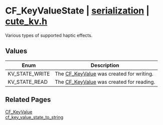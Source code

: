 # CF_KeyValueState | [serialization](https://github.com/RandyGaul/cute_framework/blob/master/docs/serialization_readme.md) | [cute_kv.h](https://github.com/RandyGaul/cute_framework/blob/master/include/cute_kv.h)

Various types of supported haptic effects.

## Values

Enum | Description
--- | ---
KV_STATE_WRITE | The [CF_KeyValue](https://github.com/RandyGaul/cute_framework/blob/master/docs/serialization/cf_keyvalue.md) was created for writing.
KV_STATE_READ | The [CF_KeyValue](https://github.com/RandyGaul/cute_framework/blob/master/docs/serialization/cf_keyvalue.md) was created for reading.

## Related Pages

[CF_KeyValue](https://github.com/RandyGaul/cute_framework/blob/master/docs/serialization/cf_keyvalue.md)  
[cf_key_value_state_to_string](https://github.com/RandyGaul/cute_framework/blob/master/docs/serialization/cf_key_value_state_to_string.md)  
